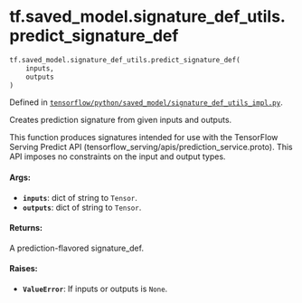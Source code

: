 <div itemscope itemtype="http://developers.google.com/ReferenceObject">
<meta itemprop="name" content="tf.saved_model.signature_def_utils.predict_signature_def" />
<meta itemprop="path" content="Stable" />
</div>

# tf.saved_model.signature_def_utils.predict_signature_def

``` python
tf.saved_model.signature_def_utils.predict_signature_def(
    inputs,
    outputs
)
```



Defined in [`tensorflow/python/saved_model/signature_def_utils_impl.py`](https://www.tensorflow.org/code/tensorflow/python/saved_model/signature_def_utils_impl.py).

Creates prediction signature from given inputs and outputs.

This function produces signatures intended for use with the TensorFlow Serving
Predict API (tensorflow_serving/apis/prediction_service.proto). This API
imposes no constraints on the input and output types.

#### Args:

* <b>`inputs`</b>: dict of string to `Tensor`.
* <b>`outputs`</b>: dict of string to `Tensor`.


#### Returns:

A prediction-flavored signature_def.


#### Raises:

* <b>`ValueError`</b>: If inputs or outputs is `None`.
